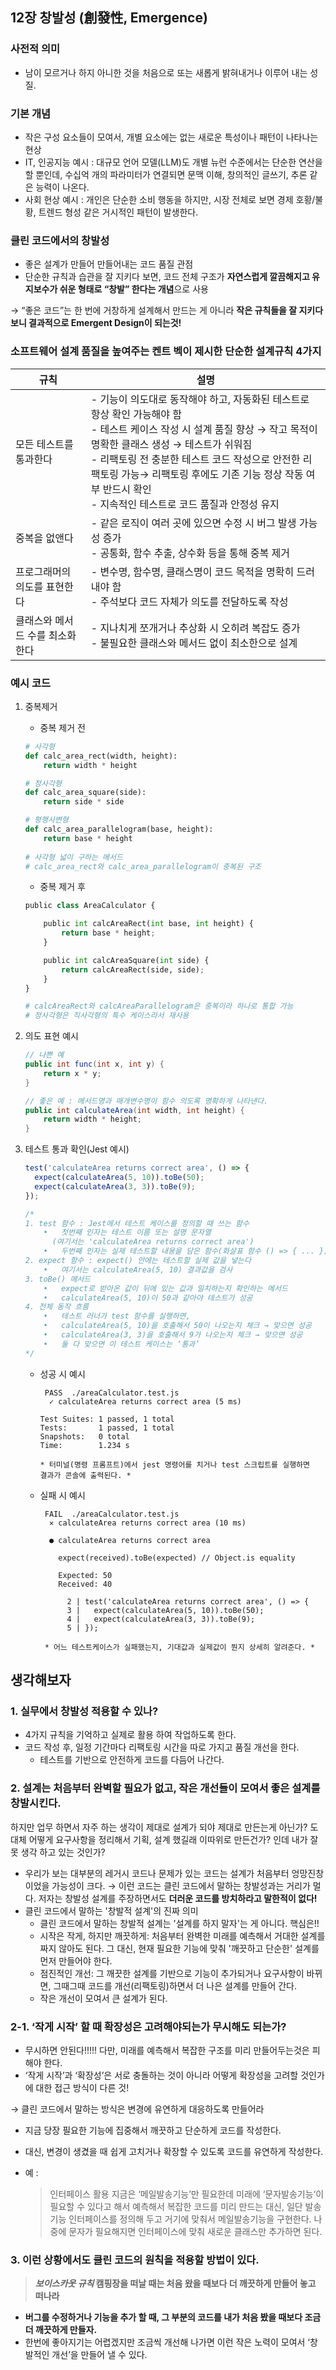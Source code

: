 ## 12장 창발성 (創發性, Emergence)

### 사전적 의미

- 남이 모르거나 하지 아니한 것을 처음으로 또는 새롭게 밝혀내거나 이루어 내는 성질.

### 기본 개념

- 작은 구성 요소들이 모여서, 개별 요소에는 없는 새로운 특성이나 패턴이 나타나는 현상
- IT, 인공지능 예시 :  대규모 언어 모델(LLM)도 개별 뉴런 수준에서는 단순한 연산을 할 뿐인데, 수십억 개의 파라미터가 연결되면 문맥 이해, 창의적인 글쓰기, 추론 같은 능력이 나온다.
- 사회 현상 예시 : 개인은 단순한 소비 행동을 하지만, 시장 전체로 보면 경제 호황/불황, 트렌드 형성 같은 거시적인 패턴이 발생한다.

### 클린 코드에서의 창발성

- 좋은 설계가 만들어 만들어내는 코드 품질 관점
- 단순한 규칙과 습관을 잘 지키다 보면, 코드 전체 구조가 **자연스럽게 깔끔해지고 유지보수가 쉬운 형태로 “창발” 한다는 개념**으로 사용

→ “좋은 코드”는 한 번에 거창하게 설계해서 만드는 게 아니라 **작은 규칙들을 잘 지키다 보니 결과적으로 Emergent Design이 되는것!**

### 소프트웨어 설계 품질을 높여주는 켄트 벡이 제시한 단순한 설계규칙 4가지

| 규칙                 | 설명                                                                                                                    |
|----------------------|-------------------------------------------------------------------------------------------------------------------------|
| 모든 테스트를 통과한다    | - 기능이 의도대로 동작해야 하고, 자동화된 테스트로 항상 확인 가능해야 함<br>- 테스트 케이스 작성 시 설계 품질 향상 → 작고 목적이 명확한 클래스 생성 → 테스트가 쉬워짐<br>- 리팩토링 전 충분한 테스트 코드 작성으로 안전한 리팩토링 가능→ 리팩토링 후에도 기존 기능 정상 작동 여부 반드시 확인<br>- 지속적인 테스트로 코드 품질과 안정성 유지 |
| 중복을 없앤다            | - 같은 로직이 여러 곳에 있으면 수정 시 버그 발생 가능성 증가<br>- 공통화, 함수 추출, 상수화 등을 통해 중복 제거                                      |
| 프로그래머의 의도를 표현한다 | - 변수명, 함수명, 클래스명이 코드 목적을 명확히 드러내야 함<br>- 주석보다 코드 자체가 의도를 전달하도록 작성                                           |
| 클래스와 메서드 수를 최소화한다 | - 지나치게 쪼개거나 추상화 시 오히려 복잡도 증가<br>- 불필요한 클래스와 메서드 없이 최소한으로 설계                                                |


### 예시 코드

1. 중복제거
    - 중복 제거 전
    
    ```python
    # 사각형
    def calc_area_rect(width, height):
        return width * height
    
    # 정사각형
    def calc_area_square(side):
        return side * side
    
    # 평행사변형
    def calc_area_parallelogram(base, height): 
        return base * height
       
    # 사각형 넓이 구하는 메서드
    # calc_area_rect와 calc_area_parallelogram이 중복된 구조
    ```
    
    - 중복 제거 후
    
    ```python
    public class AreaCalculator {
    
        public int calcAreaRect(int base, int height) {
            return base * height;
        }
    
        public int calcAreaSquare(int side) {
            return calcAreaRect(side, side);
        }
    }
    
    # calcAreaRect와 calcAreaParallelogram은 중복이라 하나로 통합 가능
    # 정사각형은 직사각형의 특수 케이스라서 재사용
    ```
    

1. 의도 표현 예시
    
    ```java
    // 나쁜 예
    public int func(int x, int y) {
        return x * y;
    }
    
    // 좋은 예 : 메서드명과 매개변수명이 함수 의도록 명확하게 나타낸다.
    public int calculateArea(int width, int height) {
        return width * height;
    }
    ```
    

1. 테스트 통과 확인(Jest 예시)
    
    ```jsx
    test('calculateArea returns correct area', () => {
      expect(calculateArea(5, 10)).toBe(50);
      expect(calculateArea(3, 3)).toBe(9);
    });
    
    /*
    1. test 함수 : Jest에서 테스트 케이스를 정의할 때 쓰는 함수
    	•	첫번째 인자는 테스트 이름 또는 설명 문자열 
    	  (여기서는 'calculateArea returns correct area')
    	•	두번째 인자는 실제 테스트할 내용을 담은 함수(화살표 함수 () => { ... })
    2. expect 함수 : expect() 안에는 테스트할 실제 값을 넣는다
    	•	여기서는 calculateArea(5, 10) 결과값을 검사
    3. toBe() 메서드
    	•	expect로 받아온 값이 뒤에 있는 값과 일치하는지 확인하는 메서드
    	•	calculateArea(5, 10)이 50과 같아야 테스트가 성공
    4. 전체 동작 흐름
    	•	테스트 러너가 test 함수를 실행하면,
    	•	calculateArea(5, 10)을 호출해서 50이 나오는지 체크 → 맞으면 성공
    	•	calculateArea(3, 3)을 호출해서 9가 나오는지 체크 → 맞으면 성공
    	•	둘 다 맞으면 이 테스트 케이스는 ‘통과’
    */						
    ```
    
    - 성공 시 예시
        
        ```
         PASS  ./areaCalculator.test.js
          ✓ calculateArea returns correct area (5 ms)
        
        Test Suites: 1 passed, 1 total
        Tests:       1 passed, 1 total
        Snapshots:   0 total
        Time:        1.234 s
        
        * 터미널(명령 프롬프트)에서 jest 명령어를 치거나 test 스크립트를 실행하면 
        결과가 콘솔에 출력된다. *
        ```
        
    - 실패 시 예시
        
        ```
         FAIL  ./areaCalculator.test.js
          ✕ calculateArea returns correct area (10 ms)
        
          ● calculateArea returns correct area
        
            expect(received).toBe(expected) // Object.is equality
        
            Expected: 50
            Received: 40
        
              2 | test('calculateArea returns correct area', () => {
              3 |   expect(calculateArea(5, 10)).toBe(50);
              4 |   expect(calculateArea(3, 3)).toBe(9);
              5 | });
              
         * 어느 테스트케이스가 실패했는지, 기대값과 실제값이 뭔지 상세히 알려준다. *     
        ```

## 생각해보자

### 1. 실무에서 창발성 적용할 수 있나?

- 4가지 규칙을 기억하고 실제로 활용 하여 작업하도록 한다.
- 코드 작성 후, 일정 기간마다 리팩토링 시간을 따로 가지고 품질 개선을 한다.
    - 테스트를 기반으로 안전하게 코드를 다듬어 나간다.

### 2. 설계는 처음부터 완벽할 필요가 없고, 작은 개선들이 모여서 좋은 설계를 창발시킨다.

 하지만 업무 하면서 자주 하는 생각이 제대로 설계가 되야 제대로 만든는게 아닌가? 도대체 어떻게 요구사항을 정리해서 기획, 설계 했길래 이따위로 만든건가? 인데 내가 잘못 생각 하고 있는 것인가?

- 우리가 보는 대부분의 레거시 코드나 문제가 있는 코드는 설계가 처음부터 엉망진창이었을 가능성이 크다.
→ 이런 코드는 클린 코드에서 말하는 창발성과는 거리가 멀다. 저자는 창발성 설계를 주장하면서도 **더러운 코드를 방치하라고 말한적이 없다!**
- 클린 코드에서 말하는 '창발적 설계'의 진짜 의미
    - 클린 코드에서 말하는 창발적 설계는 '설계를 하지 말자'는 게 아니다. 핵심은!!
    - 시작은 작게, 하지만 깨끗하게: 처음부터 완벽한 미래를 예측해서 거대한 설계를 짜지 않아도 된다. 그 대신, 현재 필요한 기능에 맞춰 '깨끗하고 단순한' 설계를 먼저 만들어야 한다.
    - 점진적인 개선: 그 깨끗한 설계를 기반으로 기능이 추가되거나 요구사항이 바뀌면, 그때그때 코드를 개선(리팩토링)하면서 더 나은 설계를 만들어 간다.
    - 작은 개선이 모여서 큰 설계가 된다.

### 2-1. ‘작게 시작’ 할 때 확장성은 고려해야되는가 무시해도 되는가?

- 무시하면 안된다!!!!! 다만, 미래를 예측해서 복잡한 구조를 미리 만들어두는것은 피해야 한다.
- ‘작게 시작’과 ‘확장성’은 서로 충돌하는 것이 아니라 어떻게 확장성을 고려할 것인가에 대한 접근 방식이 다른 것!

→ 클린 코드에서 말하는 방식은 변경에 유연하게 대응하도록 만들어라

- 지금 당장 필요한 기능에 집중해서 깨끗하고 단순하게 코드를 작성한다.
- 대신, 변경이 생겼을 때 쉽게 고치거나 확장할 수 있도록 코드를 유연하게 작성한다.
- 예 :
    
    > 인터페이스 활용
    지금은 ‘메일발송기능’만 필요한데 미래에 ‘문자발송기능‘이 필요할 수 있다고 해서 예측해서 복잡한 코드를 미리 만드는 대신, 일단 발송기능 인터페이스를 정의해 두고 거기에 맞춰서 메일발송기능을 구현한다. 나중에 문자가 필요해지면 인터페이스에 맞춰 새로운 클래스만 추가하면 된다.
    > 

### 3. 이런 상황에서도 클린 코드의 원칙을 적용할 방법이 있다.

> ***보이스카웃 규칙*
캠핑장을 떠날 때는 처음 왔을 때보다 더 깨끗하게 만들어 놓고 떠나라**
> 
- **버그를 수정하거나 기능을 추가 할 때, 그 부분의 코드를 내가 처음 봤을 때보다 조금 더 깨끗하게 만들자.**
- 한번에 좋아지기는 어렵겠지만 조금씩 개선해 나가면 이런 작은 노력이 모여서 ‘창발적인 개선’을 만들어 낼 수 있다.
